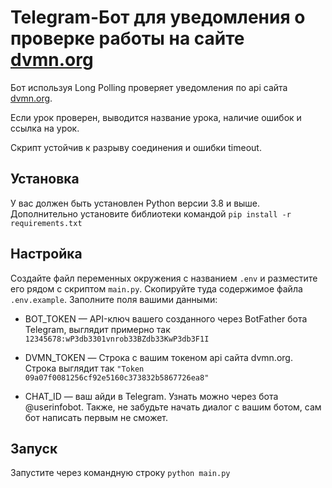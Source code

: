# Telegram-Бот для уведомления о проверке работы на сайте [dvmn.org](https://dvmn.org/modules/)
Бот используя Long Polling проверяет уведомления по api сайта [dvmn.org](https://dvmn.org/modules/). 

Если урок проверен,
выводится название урока, наличие ошибок и ссылка на урок.

Скрипт устойчив к разрыву соединения и ошибки timeout.

## Установка
У вас должен быть установлен Python версии 3.8 и выше.
Дополнительно установите библиотеки командой `pip install -r requirements.txt`

## Настройка
Создайте файл переменных окружения с названием `.env` и разместите его рядом с скриптом `main.py`. Скопируйте туда содержимое файла `.env.example`.
Заполните поля вашими данными:
* BOT_TOKEN — API-ключ вашего созданного через BotFather бота Telegram, выглядит примерно так `12345678:wP3db3301vnrob33BZdb33KwP3db3F1I`

* DVMN_TOKEN — Строка с вашим токеном api сайта dvmn.org. Строка выглядит 
  так `"Token 09a07f0081256cf92e5160c373832b5867726ea8"`
* CHAT_ID — ваш айди в Telegram. Узнать можно через бота @userinfobot. Также, не забудьте начать диалог с вашим ботом, 
  сам бот написать первым не сможет.
  
## Запуск
Запустите через командную строку `python main.py`